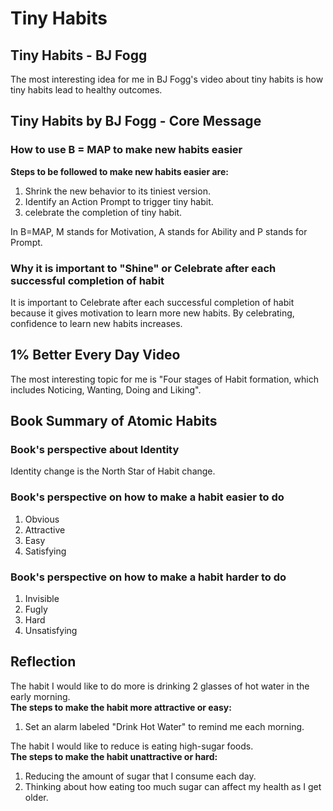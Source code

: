 # Tiny Habits  
## Tiny Habits - BJ Fogg
The most interesting idea for me in BJ Fogg's video about tiny habits is how tiny habits lead to healthy outcomes.
## Tiny Habits by BJ Fogg - Core Message
### How to use B = MAP to make new habits easier
**Steps to be followed to make new habits easier are:**
1. Shrink the new behavior to its tiniest version.
2. Identify an Action Prompt to trigger tiny habit.
3. celebrate the completion of tiny habit.  

In B=MAP, M stands for Motivation, A stands for Ability and P stands for Prompt.
### Why it is important to "Shine" or Celebrate after each successful completion of habit
It is important to Celebrate after each successful completion of habit because it gives motivation to learn more new habits. By celebrating, confidence to learn new habits increases.
## 1% Better Every Day Video
The most interesting topic for me is "Four stages of Habit formation, which includes Noticing, Wanting, Doing and Liking".
## Book Summary of Atomic Habits
### Book's perspective about Identity
Identity change is the North Star of Habit change.
### Book's perspective on how to make a habit easier to do
1. Obvious
2. Attractive
3. Easy
4. Satisfying
### Book's perspective on how to make a habit harder to do
1. Invisible
2. Fugly
3. Hard
4. Unsatisfying
## Reflection
The habit I would like to do more is drinking 2 glasses of hot water in the early morning.  
**The steps to make the habit more attractive or easy:**
1. Set an alarm labeled "Drink Hot Water" to remind me each morning.  
  
The habit I would like to reduce is eating high-sugar foods.  
**The steps to make the habit unattractive or hard:**
1. Reducing the amount of sugar that I consume each day.
2. Thinking about how eating too much sugar can affect my health as I get older.